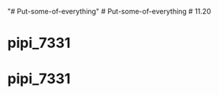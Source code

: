 "# Put-some-of-everything" 
#   P u t - s o m e - o f - e v e r y t h i n g  
 # 11.20
# pipi_7331
# pipi_7331
